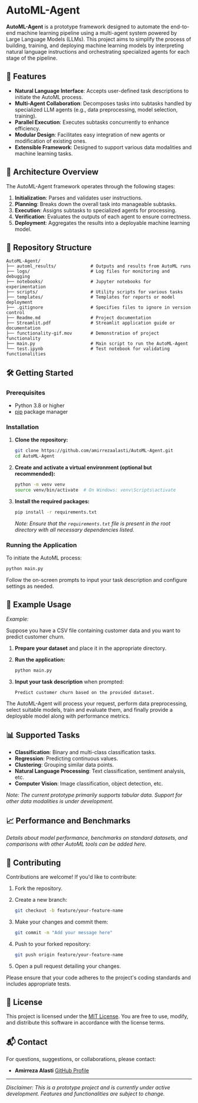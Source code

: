 # AutoML-Agent

**AutoML-Agent** is a prototype framework designed to automate the end-to-end machine learning pipeline using a multi-agent system powered by Large Language Models (LLMs). This project aims to simplify the process of building, training, and deploying machine learning models by interpreting natural language instructions and orchestrating specialized agents for each stage of the pipeline.

## 🚀 Features

* **Natural Language Interface**: Accepts user-defined task descriptions to initiate the AutoML process.
* **Multi-Agent Collaboration**: Decomposes tasks into subtasks handled by specialized LLM agents (e.g., data preprocessing, model selection, training).
* **Parallel Execution**: Executes subtasks concurrently to enhance efficiency.
* **Modular Design**: Facilitates easy integration of new agents or modification of existing ones.
* **Extensible Framework**: Designed to support various data modalities and machine learning tasks.

## 🧠 Architecture Overview

The AutoML-Agent framework operates through the following stages:

1. **Initialization**: Parses and validates user instructions.
2. **Planning**: Breaks down the overall task into manageable subtasks.
3. **Execution**: Assigns subtasks to specialized agents for processing.
4. **Verification**: Evaluates the outputs of each agent to ensure correctness.
5. **Deployment**: Aggregates the results into a deployable machine learning model.

## 📁 Repository Structure

```
AutoML-Agent/
├── automl_results/             # Outputs and results from AutoML runs
├── logs/                       # Log files for monitoring and debugging
├── notebooks/                  # Jupyter notebooks for experimentation
├── scripts/                    # Utility scripts for various tasks
├── templates/                  # Templates for reports or model deployment
├── .gitignore                  # Specifies files to ignore in version control
├── Readme.md                   # Project documentation
├── Streamlit.pdf               # Streamlit application guide or documentation
├── functionality-gif.mov       # Demonstration of project functionality
├── main.py                     # Main script to run the AutoML-Agent
└── test.ipynb                  # Test notebook for validating functionalities
```

## 🛠️ Getting Started

### Prerequisites

* Python 3.8 or higher
* [pip](https://pip.pypa.io/en/stable/) package manager

### Installation

1. **Clone the repository:**

   ```bash
   git clone https://github.com/amirrezaalasti/AutoML-Agent.git
   cd AutoML-Agent
   ```

2. **Create and activate a virtual environment (optional but recommended):**

   ```bash
   python -m venv venv
   source venv/bin/activate  # On Windows: venv\Scripts\activate
   ```

3. **Install the required packages:**

   ```bash
   pip install -r requirements.txt
   ```

   *Note: Ensure that the `requirements.txt` file is present in the root directory with all necessary dependencies listed.*

### Running the Application

To initiate the AutoML process:

```bash
python main.py
```

Follow the on-screen prompts to input your task description and configure settings as needed.

## 🧪 Example Usage

*Example:*

Suppose you have a CSV file containing customer data and you want to predict customer churn.

1. **Prepare your dataset** and place it in the appropriate directory.

2. **Run the application:**

   ```bash
   python main.py
   ```

3. **Input your task description** when prompted:

   ```
   Predict customer churn based on the provided dataset.
   ```

The AutoML-Agent will process your request, perform data preprocessing, select suitable models, train and evaluate them, and finally provide a deployable model along with performance metrics.

## 📊 Supported Tasks

* **Classification**: Binary and multi-class classification tasks.
* **Regression**: Predicting continuous values.
* **Clustering**: Grouping similar data points.
* **Natural Language Processing**: Text classification, sentiment analysis, etc.
* **Computer Vision**: Image classification, object detection, etc.

*Note: The current prototype primarily supports tabular data. Support for other data modalities is under development.*

## 📈 Performance and Benchmarks

*Details about model performance, benchmarks on standard datasets, and comparisons with other AutoML tools can be added here.*

## 🤝 Contributing

Contributions are welcome! If you'd like to contribute:

1. Fork the repository.

2. Create a new branch:

   ```bash
   git checkout -b feature/your-feature-name
   ```

3. Make your changes and commit them:

   ```bash
   git commit -m "Add your message here"
   ```

4. Push to your forked repository:

   ```bash
   git push origin feature/your-feature-name
   ```

5. Open a pull request detailing your changes.

Please ensure that your code adheres to the project's coding standards and includes appropriate tests.

## 📄 License

This project is licensed under the [MIT License](LICENSE). You are free to use, modify, and distribute this software in accordance with the license terms.

## 📬 Contact

For questions, suggestions, or collaborations, please contact:

* **Amirreza Alasti**
  [GitHub Profile](https://github.com/amirrezaalasti)

---

*Disclaimer: This is a prototype project and is currently under active development. Features and functionalities are subject to change.*
